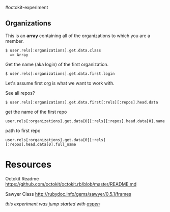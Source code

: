 #octokit-experiment

## Organizations

This is an __array__ containing all of the organizations to which you are a member.

```shell
$ user.rels[:organizations].get.data.class
  => Array
```

Get the name (aka login) of the first organization.

```shell
$ user.rels[:organizations].get.data.first.login
```

Let's assume first org is what we want to work with.

See all repos?

```shell
$ user.rels[:organizations].get.data.first[:rels][:repos].head.data
```

get the name of the first repo
```shell
user.rels[:organizations].get.data[0][:rels][:repos].head.data[0].name
```

path to first repo
```shell
user.rels[:organizations].get.data[0][:rels][:repos].head.data[0].full_name
```

# Resources

Octokit Readme
https://github.com/octokit/octokit.rb/blob/master/README.md

Sawyer Class
http://rubydoc.info/gems/sawyer/0.5.1/frames

_this experiment was jump started with [aspen](http://rubygems.org/gems/aspen)_